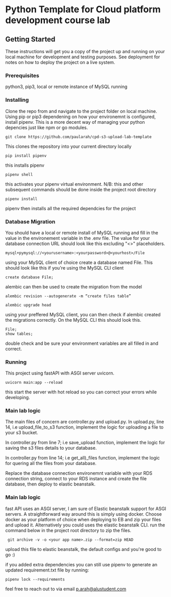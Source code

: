 # Python Template for Cloud platform development course lab

## Getting Started

These instructions will get you a copy of the project up and running on your local machine for development and testing purposes. See deployment for notes on how to deploy the project on a live system.

### Prerequisites

python3, pip3, local or remote instance of MySQL running

### Installing

Clone the repo from and navigate to the project folder on local machine. Using pip or pip3 dependening on how your environemnt is configured, install pipenv. This is a more decent way of managing your python depencies just like npm or go modules.

```
git clone https://github.com/paularah/cpd-s3-upload-lab-template
```

This clones the repository into your current directory locally

```
pip install pipenv
```

this installs pipenv

```
pipenv shell
```

this activates your pipenv virtual environment. N/B: this and other subsequent commands should be done inside the project root directory

```
pipenv install
```

pipenv then installs all the required dependcies for the project

### Database Migration

You should have a local or remote install of MySQL running and fill in the value in the environement variable in the .env file. The value for your database connection URL should look like this excluding "<>" placeholders.

```
mysql+pymysql://<yourusername>:<yourpassword>@<yourhost>/File
```

using your MySQL client of choice create a database named File. This should look like this if you're using the MySQL CLI client

```
create database File;
```

alembic can then be used to create the migration from the model

```
alembic revision --autogenerate -m “create files table”
```

```
alembic upgrade head
```

using your preffered MySQL client, you can then check if alembic created the migrations correctly. On the MySQL CLI this should look this.

```
File;
show tables;
```

double check and be sure your environment variables are all filled in and correct.

### Running

This project using fastAPI with ASGI server uvicorn.

```
uvicorn main:app --reload
```

this start the server with hot reload so you can correct your errors while developing.

### Main lab logic

The main files of concern are controller.py and upload.py. In upload.py, line 14, i.e upload_file_to_s3 function, implement the logic for uploading a file to your s3 bucket.

In controller.py from line 7; i.e save_upload function, implement the logic for saving the s3 files details to your database.

In controller.py from line 14; i.e get_all)\_files function, implement the logic for quering all the files from your database.

Replace the database connection environemnt variable with your RDS connection string, connect to your RDS instance and create the file database, then deploy to elastic beanstalk.

### Main lab logic

fast API uses an ASGI server, I am sure of Elastic beanstalk support for ASGI servers. A straightforward way around this is simply using docker. Choose docker as your platform of choice when deploying to EB and zip your files and upload it. Alternatively you could uses the elastic beanstalk CLI. run the command below in the project root directory to zip the files.

```
 git archive -v -o <your app name>.zip --format=zip HEAD

```

upload this file to elastic beanstalk, the default configs and you're good to go :)

if you added extra dependencies you can still use pipenv to generate an updated requirement.txt file by running:

```
pipenv lock --requirements
```

feel free to reach out to via email p.arah@alustudent.com

